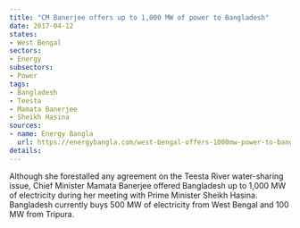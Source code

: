```yaml
---
title: "CM Banerjee offers up to 1,000 MW of power to Bangladesh"
date: 2017-04-12
states:
- West Bengal
sectors:
- Energy
subsectors:
- Power
tags:
- Bangladesh
- Teesta
- Mamata Banerjee
- Sheikh Hasina
sources:
- name: Energy Bangla
  url: https://energybangla.com/west-bengal-offers-1000mw-power-to-bangladesh/
details:
---
```


Although she forestalled any agreement on the Teesta River water-sharing issue, Chief Minister Mamata Banerjee offered Bangladesh up to 1,000 MW of electricity during her meeting with Prime Minister Sheikh Hasina. Bangladesh currently buys 500 MW of electricity from West Bengal and 100 MW from Tripura.
